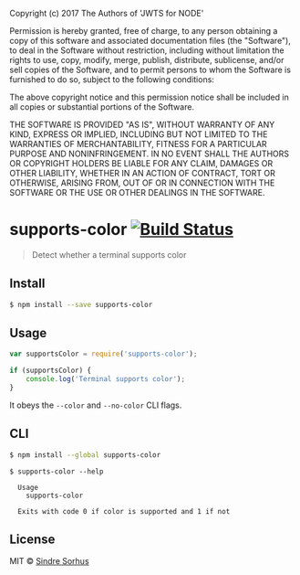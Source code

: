 Copyright (c) 2017 The Authors of 'JWTS for NODE'

Permission is hereby granted, free of charge, to any person obtaining a copy of
this software and associated documentation files (the "Software"), to deal in
the Software without restriction, including without limitation the rights to
use, copy, modify, merge, publish, distribute, sublicense, and/or sell copies of
the Software, and to permit persons to whom the Software is furnished to do so,
subject to the following conditions:

The above copyright notice and this permission notice shall be included in all
copies or substantial portions of the Software.

THE SOFTWARE IS PROVIDED "AS IS", WITHOUT WARRANTY OF ANY KIND, EXPRESS OR
IMPLIED, INCLUDING BUT NOT LIMITED TO THE WARRANTIES OF MERCHANTABILITY, FITNESS
FOR A PARTICULAR PURPOSE AND NONINFRINGEMENT. IN NO EVENT SHALL THE AUTHORS OR
COPYRIGHT HOLDERS BE LIABLE FOR ANY CLAIM, DAMAGES OR OTHER LIABILITY, WHETHER
IN AN ACTION OF CONTRACT, TORT OR OTHERWISE, ARISING FROM, OUT OF OR IN
CONNECTION WITH THE SOFTWARE OR THE USE OR OTHER DEALINGS IN THE SOFTWARE.
# supports-color [![Build Status](https://travis-ci.org/sindresorhus/supports-color.svg?branch=master)](https://travis-ci.org/sindresorhus/supports-color)

> Detect whether a terminal supports color


## Install

```sh
$ npm install --save supports-color
```


## Usage

```js
var supportsColor = require('supports-color');

if (supportsColor) {
	console.log('Terminal supports color');
}
```

It obeys the `--color` and `--no-color` CLI flags.


## CLI

```sh
$ npm install --global supports-color
```

```
$ supports-color --help

  Usage
    supports-color

  Exits with code 0 if color is supported and 1 if not
```


## License

MIT © [Sindre Sorhus](http://sindresorhus.com)
